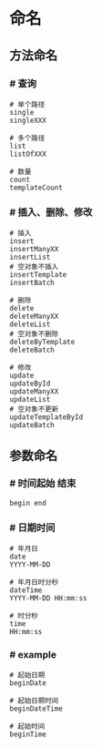 # 命名
## 方法命名
### # 查询  
```
# 单个路径
single
singleXXX

# 多个路径
list
listOfXXX

# 数量
count
templateCount
```
### # 插入、删除、修改
```
# 插入 
insert
insertManyXX
insertList
# 空对象不插入
insertTemplate
insertBatch

# 删除
delete
deleteManyXX
deleteList
# 空对象不删除
deleteByTemplate
deleteBatch

# 修改
update
updateById
updateManyXX
updateList
# 空对象不更新
updateTemplateById
updateBatch
```
## 参数命名
### # 时间起始 结束  
```
begin end
```
### # 日期时间  
```
# 年月日
date
YYYY-MM-DD

# 年月日时分秒
dateTime
YYYY-MM-DD HH:mm:ss

# 时分秒
time
HH:mm:ss
```
### # example  
```
# 起始日期
beginDate

# 起始日期时间
beginDateTime

# 起始时间
beginTime
```